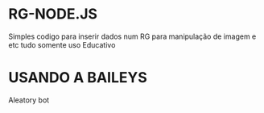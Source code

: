 # RG-NODE.JS
Simples codigo para inserir dados num RG para manipulação de imagem e etc tudo somente uso Educativo

# USANDO A BAILEYS #
Aleatory bot 
